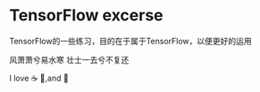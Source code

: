 # TensorFlow excerse

TensorFlow的一些练习，目的在于属于TensorFlow，以便更好的运用

风萧萧兮易水寒 壮士一去兮不复还

I love :coffee: :pizza:,and :dancer: 
